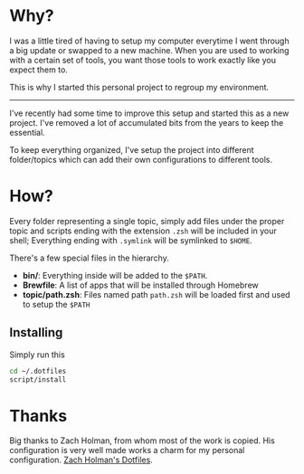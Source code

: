 # Why?

I was a little tired of having to setup my computer everytime I went through
a big update or swapped to a new machine. When you are used to working with
a certain set of tools, you want those tools to work exactly like you expect
them to.

This is why I started this personal project to regroup my environment.

---

I've recently had some time to improve this setup and started this as a new project.
I've removed a lot of accumulated bits from the years to keep the essential.

To keep everything organized, I've setup the project into different folder/topics
which can add their own configurations to different tools.


# How?

Every folder representing a single topic, simply add files under the proper
topic and scripts ending with the extension `.zsh` will be included in your shell;
Everything ending with `.symlink` will be symlinked to `$HOME`.

There's a few special files in the hierarchy.

- **bin/**: Everything inside will be added to the `$PATH`.
- **Brewfile**: A list of apps that will be installed through Homebrew
- **topic/path.zsh**: Files named path `path.zsh` will be loaded first and used to
  setup the `$PATH`

## Installing

Simply run this

```sh
cd ~/.dotfiles
script/install
```

# Thanks
Big thanks to Zach Holman, from whom most of the work is copied. His configuration
is very well made works a charm for my personal configuration.
[Zach Holman's Dotfiles](https://github.com/holman/dotfiles/).

